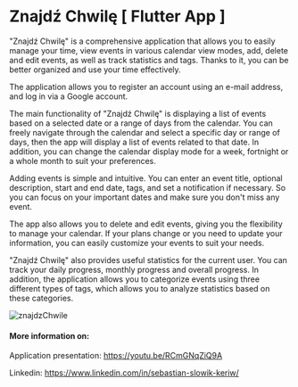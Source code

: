 # Znajdź Chwilę [ Flutter App ]

"Znajdź Chwilę" is a comprehensive application that allows you to easily manage your time, view events in various calendar view modes, add, delete and edit events, as well as track statistics and tags. Thanks to it, you can be better organized and use your time effectively.

The application allows you to register an account using an e-mail address, and log in via a Google account.

The main functionality of "Znajdź Chwilę" is displaying a list of events based on a selected date or a range of days from the calendar. You can freely navigate through the calendar and select a specific day or range of days, then the app will display a list of events related to that date. In addition, you can change the calendar display mode for a week, fortnight or a whole month to suit your preferences.

Adding events is simple and intuitive. You can enter an event title, optional description, start and end date, tags, and set a notification if necessary. So you can focus on your important dates and make sure you don't miss any event.

The app also allows you to delete and edit events, giving you the flexibility to manage your calendar. If your plans change or you need to update your information, you can easily customize your events to suit your needs.

"Znajdź Chwilę" also provides useful statistics for the current user. You can track your daily progress, monthly progress and overall progress. In addition, the application allows you to categorize events using three different types of tags, which allows you to analyze statistics based on these categories.

![znajdzChwile](https://github.com/Keriw01/znajdz_chwile/assets/61714123/adaebf9a-ce20-4ebf-83d9-88bf8e160b43)


#### More information on:

Application presentation: https://youtu.be/RCmGNqZiQ9A

Linkedin: https://www.linkedin.com/in/sebastian-slowik-keriw/


